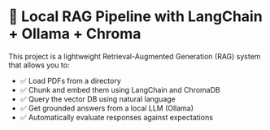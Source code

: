 # 🧠 Local RAG Pipeline with LangChain + Ollama + Chroma

This project is a lightweight Retrieval-Augmented Generation (RAG) system that allows you to:

- ✅ Load PDFs from a directory  
- ✅ Chunk and embed them using LangChain and ChromaDB  
- ✅ Query the vector DB using natural language  
- ✅ Get grounded answers from a local LLM (Ollama)  
- ✅ Automatically evaluate responses against expectations
